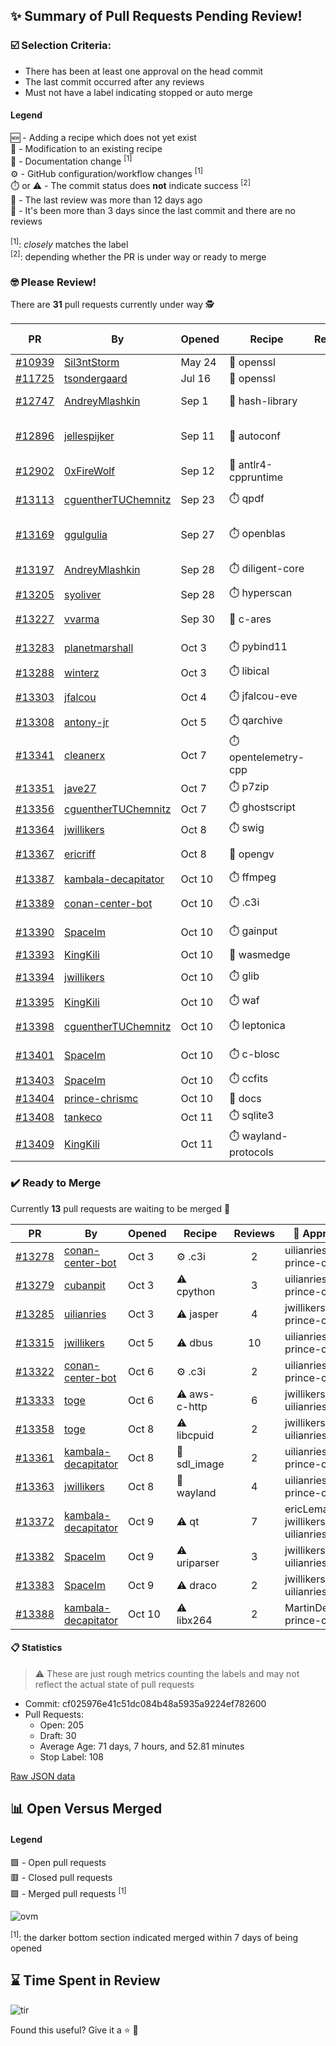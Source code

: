 ## :sparkles: Summary of Pull Requests Pending Review!

### :ballot_box_with_check: Selection Criteria:

- There has been at least one approval on the head commit
- The last commit occurred after any reviews
- Must not have a label indicating stopped or auto merge

#### Legend

:new: - Adding a recipe which does not yet exist<br>
:memo: - Modification to an existing recipe<br>
:green_book: - Documentation change <sup>[1]</sup><br>
:gear: - GitHub configuration/workflow changes <sup>[1]</sup><br>
:stopwatch: or :warning: - The commit status does **not** indicate success <sup>[2]</sup><br>
:bell: - The last review was more than 12 days ago<br>
:eyes: - It's been more than 3 days since the last commit and there are no reviews<br>
<br>
<sup>[1]</sup>: _closely_ matches the label<br>
<sup>[2]</sup>: depending whether the PR is under way or ready to merge

### :nerd_face: Please Review! 

There are **31** pull requests currently under way :detective:

PR | By | Opened | Recipe | Reviews | Last | :stop_sign: Blockers | :star2: Approvers
:---: | --- | --- | --- | :---: | --- | --- | ---
[#10939](https://github.com/conan-io/conan-center-index/pull/10939)|[Sil3ntStorm](https://github.com/Sil3ntStorm)|May 24|:memo: openssl|0|:eyes:||
[#11725](https://github.com/conan-io/conan-center-index/pull/11725)|[tsondergaard](https://github.com/tsondergaard)|Jul 16|:memo: openssl|0|:eyes:||
[#12747](https://github.com/conan-io/conan-center-index/pull/12747)|[AndreyMlashkin](https://github.com/AndreyMlashkin)|Sep 1|:memo: hash-library|9|Oct 11|uilianries|prince-chrismc
[#12896](https://github.com/conan-io/conan-center-index/pull/12896)|[jellespijker](https://github.com/jellespijker)|Sep 11|:memo: autoconf|11|Sep 25 :bell:|uilianries|
[#12902](https://github.com/conan-io/conan-center-index/pull/12902)|[0xFireWolf](https://github.com/0xFireWolf)|Sep 12|:memo: antlr4-cppruntime|17|Oct 10||jwillikers, michalwidera
[#13113](https://github.com/conan-io/conan-center-index/pull/13113)|[cguentherTUChemnitz](https://github.com/cguentherTUChemnitz)|Sep 23|:stopwatch: qpdf|32|Oct 10||
[#13169](https://github.com/conan-io/conan-center-index/pull/13169)|[ggulgulia](https://github.com/ggulgulia)|Sep 27|:stopwatch: openblas|2|Sep 27 :bell:||
[#13197](https://github.com/conan-io/conan-center-index/pull/13197)|[AndreyMlashkin](https://github.com/AndreyMlashkin)|Sep 28|:stopwatch: diligent-core|8|Oct 10||prince-chrismc
[#13205](https://github.com/conan-io/conan-center-index/pull/13205)|[syoliver](https://github.com/syoliver)|Sep 28|:stopwatch: hyperscan|0|:eyes:||
[#13227](https://github.com/conan-io/conan-center-index/pull/13227)|[vvarma](https://github.com/vvarma)|Sep 30|:memo: c-ares|3|Sep 30|uilianries|jwillikers
[#13283](https://github.com/conan-io/conan-center-index/pull/13283)|[planetmarshall](https://github.com/planetmarshall)|Oct 3|:stopwatch: pybind11|6|Oct 10||jwillikers
[#13288](https://github.com/conan-io/conan-center-index/pull/13288)|[winterz](https://github.com/winterz)|Oct 3|:stopwatch: libical|0|:eyes:||
[#13303](https://github.com/conan-io/conan-center-index/pull/13303)|[jfalcou](https://github.com/jfalcou)|Oct 4|:stopwatch: jfalcou-eve|6|Oct 11||
[#13308](https://github.com/conan-io/conan-center-index/pull/13308)|[antony-jr](https://github.com/antony-jr)|Oct 5|:stopwatch: qarchive|0|:eyes:||
[#13341](https://github.com/conan-io/conan-center-index/pull/13341)|[cleanerx](https://github.com/cleanerx)|Oct 7|:stopwatch: opentelemetry-cpp|0|||
[#13351](https://github.com/conan-io/conan-center-index/pull/13351)|[jave27](https://github.com/jave27)|Oct 7|:stopwatch: p7zip|0|:eyes:||
[#13356](https://github.com/conan-io/conan-center-index/pull/13356)|[cguentherTUChemnitz](https://github.com/cguentherTUChemnitz)|Oct 7|:stopwatch: ghostscript|0|||
[#13364](https://github.com/conan-io/conan-center-index/pull/13364)|[jwillikers](https://github.com/jwillikers)|Oct 8|:stopwatch: swig|0|||
[#13367](https://github.com/conan-io/conan-center-index/pull/13367)|[ericriff](https://github.com/ericriff)|Oct 8|:memo: opengv|1|Oct 10||prince-chrismc
[#13387](https://github.com/conan-io/conan-center-index/pull/13387)|[kambala-decapitator](https://github.com/kambala-decapitator)|Oct 10|:stopwatch: ffmpeg|0|||
[#13389](https://github.com/conan-io/conan-center-index/pull/13389)|[conan-center-bot](https://github.com/conan-center-bot)|Oct 10|:stopwatch: .c3i|1|Oct 10||uilianries
[#13390](https://github.com/conan-io/conan-center-index/pull/13390)|[SpaceIm](https://github.com/SpaceIm)|Oct 10|:stopwatch: gainput|1|Oct 10||uilianries
[#13393](https://github.com/conan-io/conan-center-index/pull/13393)|[KingKili](https://github.com/KingKili)|Oct 10|:memo: wasmedge|0|||
[#13394](https://github.com/conan-io/conan-center-index/pull/13394)|[jwillikers](https://github.com/jwillikers)|Oct 10|:stopwatch: glib|1|Oct 10||ericLemanissier
[#13395](https://github.com/conan-io/conan-center-index/pull/13395)|[KingKili](https://github.com/KingKili)|Oct 10|:stopwatch: waf|0|||
[#13398](https://github.com/conan-io/conan-center-index/pull/13398)|[cguentherTUChemnitz](https://github.com/cguentherTUChemnitz)|Oct 10|:stopwatch: leptonica|2|Oct 11||jwillikers
[#13401](https://github.com/conan-io/conan-center-index/pull/13401)|[SpaceIm](https://github.com/SpaceIm)|Oct 10|:stopwatch: c-blosc|1|Oct 10||jwillikers
[#13403](https://github.com/conan-io/conan-center-index/pull/13403)|[SpaceIm](https://github.com/SpaceIm)|Oct 10|:stopwatch: ccfits|0|||
[#13404](https://github.com/conan-io/conan-center-index/pull/13404)|[prince-chrismc](https://github.com/prince-chrismc)|Oct 10|:green_book: docs|0|||
[#13408](https://github.com/conan-io/conan-center-index/pull/13408)|[tankeco](https://github.com/tankeco)|Oct 11|:stopwatch: sqlite3|0|||
[#13409](https://github.com/conan-io/conan-center-index/pull/13409)|[KingKili](https://github.com/KingKili)|Oct 11|:stopwatch: wayland-protocols|0|||


### :heavy_check_mark: Ready to Merge 

Currently **13** pull requests are waiting to be merged :tada:


PR | By | Opened | Recipe | Reviews | :star2: Approvers
:---: | --- | --- | --- | :---: | ---
[#13278](https://github.com/conan-io/conan-center-index/pull/13278)|[conan-center-bot](https://github.com/conan-center-bot)|Oct 3|:gear: .c3i|2|uilianries, prince-chrismc
[#13279](https://github.com/conan-io/conan-center-index/pull/13279)|[cubanpit](https://github.com/cubanpit)|Oct 3|:warning: cpython|3|uilianries, prince-chrismc
[#13285](https://github.com/conan-io/conan-center-index/pull/13285)|[uilianries](https://github.com/uilianries)|Oct 3|:warning: jasper|4|jwillikers, prince-chrismc
[#13315](https://github.com/conan-io/conan-center-index/pull/13315)|[jwillikers](https://github.com/jwillikers)|Oct 5|:warning: dbus|10|uilianries, prince-chrismc
[#13322](https://github.com/conan-io/conan-center-index/pull/13322)|[conan-center-bot](https://github.com/conan-center-bot)|Oct 6|:gear: .c3i|2|uilianries, prince-chrismc
[#13333](https://github.com/conan-io/conan-center-index/pull/13333)|[toge](https://github.com/toge)|Oct 6|:warning: aws-c-http|6|jwillikers, uilianries
[#13358](https://github.com/conan-io/conan-center-index/pull/13358)|[toge](https://github.com/toge)|Oct 8|:warning: libcpuid|2|jwillikers, uilianries
[#13361](https://github.com/conan-io/conan-center-index/pull/13361)|[kambala-decapitator](https://github.com/kambala-decapitator)|Oct 8|:memo: sdl_image|2|uilianries, prince-chrismc
[#13363](https://github.com/conan-io/conan-center-index/pull/13363)|[jwillikers](https://github.com/jwillikers)|Oct 8|:memo: wayland|4|uilianries, prince-chrismc
[#13372](https://github.com/conan-io/conan-center-index/pull/13372)|[kambala-decapitator](https://github.com/kambala-decapitator)|Oct 9|:warning: qt|7|ericLemanissier, jwillikers, uilianries
[#13382](https://github.com/conan-io/conan-center-index/pull/13382)|[SpaceIm](https://github.com/SpaceIm)|Oct 9|:warning: uriparser|3|jwillikers, uilianries
[#13383](https://github.com/conan-io/conan-center-index/pull/13383)|[SpaceIm](https://github.com/SpaceIm)|Oct 9|:warning: draco|2|jwillikers, uilianries
[#13388](https://github.com/conan-io/conan-center-index/pull/13388)|[kambala-decapitator](https://github.com/kambala-decapitator)|Oct 10|:warning: libx264|2|MartinDelille, prince-chrismc


#### :clipboard: Statistics

> :warning: These are just rough metrics counting the labels and may not reflect the actual state of pull requests

- Commit: cf025976e41c51dc084b48a5935a9224ef782600
- Pull Requests:
	- Open: 205
	- Draft: 30
	- Average Age: 71 days, 7 hours, and 52.81 minutes
	- Stop Label: 108
	

[Raw JSON data](https://raw.githubusercontent.com/prince-chrismc/conan-center-index-pending-review/raw-data/pending-review.json)

## :bar_chart: Open Versus Merged

#### Legend

:green_square: - Open pull requests<br>
:red_square: - Closed pull requests<br>
:purple_square: - Merged pull requests <sup>[1]</sup><br>

![ovm](https://github.com/prince-chrismc/conan-center-index-pending-review/blob/raw-data/open-versus-merged.gif?raw=true)

<sup>[1]</sup>: the darker bottom section indicated merged within 7 days of being opened

## :hourglass: Time Spent in Review

![tir](https://github.com/prince-chrismc/conan-center-index-pending-review/blob/raw-data/time-in-review.png?raw=true)

Found this useful? Give it a :star: :pray:
	